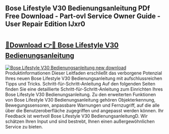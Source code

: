 ## Bose Lifestyle V30 Bedienungsanleitung PDf Free Download - Part-ovI Service Owner Guide - User Repair Edition IJxr0

# <h2><a href="http://df48g8.blite.top/?on=Bose+Lifestyle+V30+Bedienungsanleitung">🔗Download 👉🔴 Bose Lifestyle V30 Bedienungsanleitung</a></h2>

[![Bose Lifestyle V30 Bedienungsanleitung new download](https://i.imgur.com/lujVjoI.png)](http://df48g8.blite.top/?on=Bose+Lifestyle+V30+Bedienungsanleitung)
Produktinformationen Dieser Leitfaden erschließt das verborgene Potenzial Ihres neuen Bose Lifestyle V30 Bedienungsanleitung mit aufschlussreichen Tipps und Tricks. Schritt-für-Schritt-Anleitung Auf den folgenden Seiten finden Sie eine detaillierte Schritt-für-Schritt-Anleitung zum Einrichten Ihres Bose Lifestyle V30 Bedienungsanleitung. Zu den erweiterten Funktionen von Bose Lifestyle V30 Bedienungsanleitung gehören Objekterkennung, Bewegungssensoren, anpassbare Warnungen und Fernzugriff, auf die alle über die Benutzeroberfläche zugegriffen und angepasst werden können. Ihr Feedback ist wertvoll Bose Lifestyle V30 BedienungsanleitungD. Wir schätzen Ihren Input und sind bestrebt, Ihnen einen außergewöhnlichen Service zu bieten.
